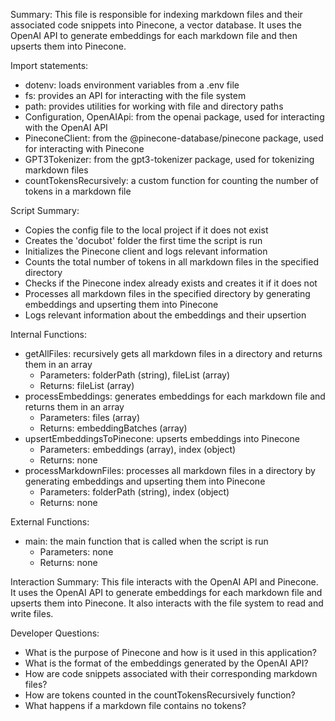 Summary:
This file is responsible for indexing markdown files and their associated code snippets into Pinecone, a vector database. It uses the OpenAI API to generate embeddings for each markdown file and then upserts them into Pinecone. 

Import statements:
- dotenv: loads environment variables from a .env file
- fs: provides an API for interacting with the file system
- path: provides utilities for working with file and directory paths
- Configuration, OpenAIApi: from the openai package, used for interacting with the OpenAI API
- PineconeClient: from the @pinecone-database/pinecone package, used for interacting with Pinecone
- GPT3Tokenizer: from the gpt3-tokenizer package, used for tokenizing markdown files
- countTokensRecursively: a custom function for counting the number of tokens in a markdown file

Script Summary:
- Copies the config file to the local project if it does not exist
- Creates the 'docubot' folder the first time the script is run
- Initializes the Pinecone client and logs relevant information
- Counts the total number of tokens in all markdown files in the specified directory
- Checks if the Pinecone index already exists and creates it if it does not
- Processes all markdown files in the specified directory by generating embeddings and upserting them into Pinecone
- Logs relevant information about the embeddings and their upsertion

Internal Functions:
- getAllFiles: recursively gets all markdown files in a directory and returns them in an array
  - Parameters: folderPath (string), fileList (array)
  - Returns: fileList (array)
- processEmbeddings: generates embeddings for each markdown file and returns them in an array
  - Parameters: files (array)
  - Returns: embeddingBatches (array)
- upsertEmbeddingsToPinecone: upserts embeddings into Pinecone
  - Parameters: embeddings (array), index (object)
  - Returns: none
- processMarkdownFiles: processes all markdown files in a directory by generating embeddings and upserting them into Pinecone
  - Parameters: folderPath (string), index (object)
  - Returns: none

External Functions:
- main: the main function that is called when the script is run
  - Parameters: none
  - Returns: none

Interaction Summary:
This file interacts with the OpenAI API and Pinecone. It uses the OpenAI API to generate embeddings for each markdown file and upserts them into Pinecone. It also interacts with the file system to read and write files.

Developer Questions:
- What is the purpose of Pinecone and how is it used in this application?
- What is the format of the embeddings generated by the OpenAI API?
- How are code snippets associated with their corresponding markdown files?
- How are tokens counted in the countTokensRecursively function?
- What happens if a markdown file contains no tokens?